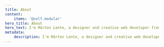 ```yaml
---
title: About
content:
    items: '@self.modular'
hero_title: About
hero_text: I'm Márton Lente, a designer and creative web developer from Budapest, Hungary.
metadata:
    description: I'm Márton Lente, a designer and creative web developer from Budapest, Hungary.
---
```



